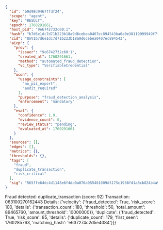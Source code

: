 ```json
{
  "id": "b9d98d9467ffdf24",
  "scope": "agent",
  "key": "RESULT",
  "epoch": 1760291661,
  "host_pid": "9e6742732c60:1",
  "hash": "b7d6e1dc7d71b223b18a9d6cebea0407ec894543ba6a0e38119999949f7f4a0a",
  "cid": "QmV1b7d6e1dc7d71b223b18a9d6cebea0407ec894543",
  "aicp": {
    "prov": {
      "issuer": "9e6742732c60:1",
      "created_at": 1760291661,
      "method": "automated_fraud_detection",
      "vc_type": "VerifiableCredential"
    },
    "ucon": {
      "usage_constraints": [
        "no_pii_export",
        "audit_required"
      ],
      "purpose": "fraud_detection_analysis",
      "enforcement": "mandatory"
    },
    "eval": {
      "confidence": 1.0,
      "evidence_count": 0,
      "review_status": "pending",
      "evaluated_at": 1760291661
    }
  },
  "sources": [],
  "edges": [],
  "metrics": {},
  "thresholds": {},
  "tags": [
    "fraud",
    "duplicate_transaction",
    "risk_critical"
  ],
  "sig": "565ffe64dc4d1148e6f4da0a076a055461009d5175c1936fd1a8cb824b4a9a2c"
}
```

Fraud detected: duplicate_transaction (score: 92)
Transaction: 063100270162443
Details: {'velocity': {'fraud_detected': True, 'risk_score': 100, 'details': {'transaction_count': 180, 'threshold': 50, 'total_amount': 89465760, 'amount_threshold': 10000000}}, 'duplicate': {'fraud_detected': True, 'risk_score': 85, 'details': {'duplicate_count': 179, 'first_seen': 1760285763, 'matching_hash': 'e637274c2d5e4084'}}}